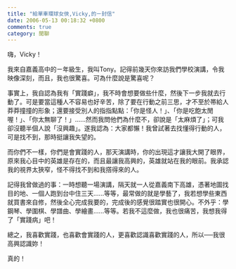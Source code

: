 ```yaml
---
title: "給單車環球女俠,Vicky,的ㄧ封信"
date: 2006-05-13 00:18:32 +0800
comments: true
category: 閒聊
---
```

<p>嗨，Vicky！</p><p>我來自嘉義高中的ㄧ年級生，我叫Tony。記得前幾天你來訪我們學校演講，令我映像深刻，而且，我也很驚喜。可為什麼說是驚喜呢？</p><p>事實上，我自認為我有「實踐癖」，我不時會想要做些什麼，然後下一步我就去行動了。可是要當這種人不容易也好辛苦，除了要在行動之前三思，才不至於帯給人莽莽撞撞的形象；還要接受別人的指指點點：「你是怪人！」、「你是吃飽太閒喔！」、「你太無聊了！」......然而我問他們為什麼不，卻說是「太麻煩了」；可我卻沒聽半個人說「沒興趣」。遂我認為：大家都懶！我曾試著去找懂得行動的人，可是找不到，那時挺讓我失望的。</p><p>而你們不一樣，你們是會實踐的人，那天演講時，你的出現這才讓我大開了眼界，原來我心目中的英雄是存在的，而且最讓我高興的，英雄就站在我的眼前。我承認我的視界太狹窄，怪不得找不到和我撘得來的人。</p><p>記得我曾做過的事：一時想聽一場演講，隔天就一人從嘉義南下高雄，憑著地圖找目的地、一個人跑到台中住三天......等等，最常做的就是學藝了，我若想學些東西就買書來自修，然後全心完成我要的，完成後的感覺很踏實也很開心。不外乎：學鋼琴、學圍棋、學譜曲、學繪畫......等等。若我不這麼做，我也很痛苦，我想我得了「實踐病」吧！</p><p>總之，我喜歡實踐，也喜歡會實踐的人，更喜歡認識喜歡實踐的人，所以──我很高興認識妳！</p><p>真的！</p>
